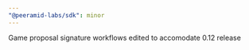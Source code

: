```yaml
---
"@peeramid-labs/sdk": minor
---
```


Game proposal signature workflows edited to accomodate 0.12 release
